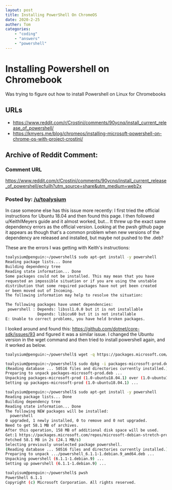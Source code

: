 ```yaml
---
layout: post
title: Installing PowerShell On ChromeOS
date: 2020-2-25
auther: Tom
categories:
    - "coding"
    - "answers"
    - "powershell"
---
```


# Installing Powershell on Chromebook
Was trying to figure out how to install Powershell on Linux for Chromebooks

## URLs
 - https://www.reddit.com/r/Crostini/comments/90ycnq/install_current_release_of_powershell/
 - https://kmyers.me/blog/chromeos/installing-microsoft-powershell-on-chrome-os-with-project-crostini/

## Archive of Reddit Comment:
### Comment URL
https://www.reddit.com/r/Crostini/comments/90ycnq/install_current_release_of_powershell/ecfuilh?utm_source=share&utm_medium=web2x
### Posted by: [/u/toalysium](https://www.reddit.com/user/toalysium/)

In case someone else has this issue more recently: I first tried the official instructions for Ubuntu 18.04 and then found this page. I then followed u/KeithIMeyers guide and it almost worked, but... It threw up the exact same dependency errors as the official version. Looking at the pwsh github page it appears as though that's a common problem when new versions of the dependency are released and installed, but maybe not pushed to the .deb?

These are the errors I was getting with Keith's instructions:

```bash
toalysium@penguin:~/powershell$ sudo apt-get install -y powershell
Reading package lists... Done
Building dependency tree
Reading state information... Done
Some packages could not be installed. This may mean that you have
requested an impossible situation or if you are using the unstable
distribution that some required packages have not yet been created
or been moved out of Incoming.
The following information may help to resolve the situation:

The following packages have unmet dependencies:
 powershell : Depends: libssl1.0.0 but it is not installable
              Depends: libicu60 but it is not installable
E: Unable to correct problems, you have held broken packages.
```
I looked around and found this: https://github.com/dotnet/core-sdk/issues/93 and figured it was a similar issue. I changed the Ubuntu version in the wget command and then tried to install powershell again, and it worked as below.
```bash
toalysium@penguin:~/powershell$ wget -q https://packages.microsoft.com/config/ubuntu/18.04/packages-microsoft-prod.deb

toalysium@penguin:~/powershell$ sudo dpkg -i packages-microsoft-prod.deb
(Reading database ... 50516 files and directories currently installed.)
Preparing to unpack packages-microsoft-prod.deb ...
Unpacking packages-microsoft-prod (1.0-ubuntu18.04.1) over (1.0-ubuntu18.04.1) ...
Setting up packages-microsoft-prod (1.0-ubuntu18.04.1) ...

toalysium@penguin:~/powershell$ sudo apt-get install -y powershell
Reading package lists... Done
Building dependency tree
Reading state information... Done
The following NEW packages will be installed:
  powershell
0 upgraded, 1 newly installed, 0 to remove and 0 not upgraded.
Need to get 58.1 MB of archives.
After this operation, 158 MB of additional disk space will be used.
Get:1 https://packages.microsoft.com/repos/microsoft-debian-stretch-prod stretch/main amd64 powershell amd64 6.1.1-1.debian.9 [58.1 MB]
Fetched 58.1 MB in 2s (24.1 MB/s)
Selecting previously unselected package powershell.
(Reading database ... 50516 files and directories currently installed.)
Preparing to unpack .../powershell_6.1.1-1.debian.9_amd64.deb ...
Unpacking powershell (6.1.1-1.debian.9) ...
Setting up powershell (6.1.1-1.debian.9) ...

toalyisum@penguin:~/powershell$ pwsh
PowerShell 6.1.1
Copyright (c) Microsoft Corporation. All rights reserved.
```
